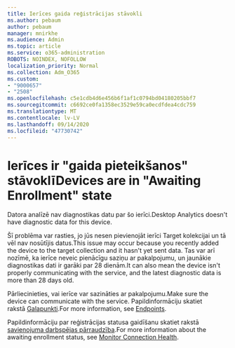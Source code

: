 ```yaml
---
title: Ierīces gaida reģistrācijas stāvokli
ms.author: pebaum
author: pebaum
manager: mnirkhe
ms.audience: Admin
ms.topic: article
ms.service: o365-administration
ROBOTS: NOINDEX, NOFOLLOW
localization_priority: Normal
ms.collection: Adm_O365
ms.custom:
- "9000657"
- "2508"
ms.openlocfilehash: c5e1cdb4d6e456b6f1af1c0794bd04180205bbf7
ms.sourcegitcommit: c6692ce0fa1358ec3529e59ca0ecdfdea4cdc759
ms.translationtype: MT
ms.contentlocale: lv-LV
ms.lasthandoff: 09/14/2020
ms.locfileid: "47730742"
---
```

# <a name="devices-are-in-awaiting-enrollment-state"></a><span data-ttu-id="c4d0f-102">Ierīces ir "gaida pieteikšanos" stāvoklī</span><span class="sxs-lookup"><span data-stu-id="c4d0f-102">Devices are in "Awaiting Enrollment" state</span></span>

<span data-ttu-id="c4d0f-103">Datora analīzē nav diagnostikas datu par šo ierīci.</span><span class="sxs-lookup"><span data-stu-id="c4d0f-103">Desktop Analytics doesn't have diagnostic data for this device.</span></span> 

<span data-ttu-id="c4d0f-104">Šī problēma var rasties, jo jūs nesen pievienojāt ierīci Target kolekcijai un tā vēl nav nosūtījis datus.</span><span class="sxs-lookup"><span data-stu-id="c4d0f-104">This issue may occur because you recently added the device to the target collection and it hasn't yet sent data.</span></span> <span data-ttu-id="c4d0f-105">Tas var arī nozīmē, ka ierīce neveic pienācīgu saziņu ar pakalpojumu, un jaunākie diagnostikas dati ir garāki par 28 dienām.</span><span class="sxs-lookup"><span data-stu-id="c4d0f-105">It can also mean the device isn't properly communicating with the service, and the latest diagnostic data is more than 28 days old.</span></span>

<span data-ttu-id="c4d0f-106">Pārliecinieties, vai ierīce var sazināties ar pakalpojumu.</span><span class="sxs-lookup"><span data-stu-id="c4d0f-106">Make sure the device can communicate with the service.</span></span> <span data-ttu-id="c4d0f-107">Papildinformāciju skatiet rakstā [Galapunkti](https://docs.microsoft.com/configmgr/desktop-analytics/enable-data-sharing#endpoints).</span><span class="sxs-lookup"><span data-stu-id="c4d0f-107">For more information, see [Endpoints](https://docs.microsoft.com/configmgr/desktop-analytics/enable-data-sharing#endpoints).</span></span>

<span data-ttu-id="c4d0f-108">Papildinformāciju par reģistrācijas statusa gaidīšanu skatiet rakstā [savienojuma darbspējas pārraudzība](https://docs.microsoft.com/configmgr/desktop-analytics/monitor-connection-health#awaiting-enrollment).</span><span class="sxs-lookup"><span data-stu-id="c4d0f-108">For more information about the awaiting enrollment status, see [Monitor Connection Health](https://docs.microsoft.com/configmgr/desktop-analytics/monitor-connection-health#awaiting-enrollment).</span></span>
